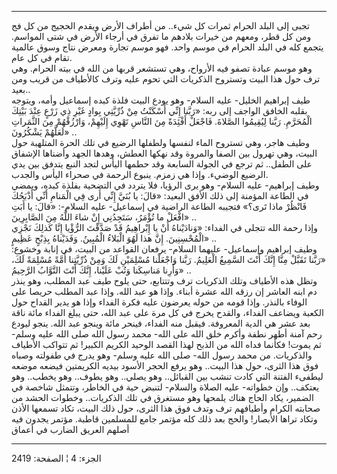 ------------------------------------------------------------------------

تجبى إلى البلد الحرام ثمرات كل شيء.. من أطراف الأرض ويقدم الحجيج من كل
فج ومن كل قطر، ومعهم من خيرات بلادهم ما تفرق في أرجاء الأرض في شتى
المواسم. يتجمع كله في البلد الحرام في موسم واحد. فهو موسم تجارة ومعرض
نتاج وسوق عالمية تقام في كل عام.  
وهو موسم عبادة تصفو فيه الأرواح، وهي تستشعر قربها من الله في بيته
الحرام. وهي ترف حول هذا البيت وتستروح الذكريات التي تحوم عليه وترف
كالأطياف من قريب ومن بعيد..  
طيف إبراهيم الخليل- عليه السلام- وهو يودع البيت فلذة كبده إسماعيل وأمه،
ويتوجه بقلبه الخافق الواجف إلى ربه: «رَبَّنا إِنِّي أَسْكَنْتُ مِنْ ذُرِّيَّتِي بِوادٍ غَيْرِ ذِي
زَرْعٍ عِنْدَ بَيْتِكَ الْمُحَرَّمِ. رَبَّنا لِيُقِيمُوا الصَّلاةَ. فَاجْعَلْ أَفْئِدَةً مِنَ النَّاسِ تَهْوِي
إِلَيْهِمْ، وَارْزُقْهُمْ مِنَ الثَّمَراتِ لَعَلَّهُمْ يَشْكُرُونَ» ..  
وطيف هاجر، وهي تستروح الماء لنفسها ولطفلها الرضيع في تلك الحرة المتلهبة
حول البيت، وهي تهرول بين الصفا والمروة وقد نهكها العطش، وهدها الجهد
وأضناها الإشفاق على الطفل.. ثم ترجع في الجولة السابعة وقد حطمها اليأس
لتجد النبع يتدفق بين يدي الرضيع الوضيء. وإذا هي زمزم. ينبوع الرحمة في
صحراء اليأس والجدب.  
وطيف إبراهيم- عليه السلام- وهو يرى الرؤيا، فلا يتردد في التضحية بفلذة
كبده، ويمضي في الطاعة المؤمنة إلى ذلك الأفق البعيد: «قالَ: يا بُنَيَّ إِنِّي أَرى
فِي الْمَنامِ أَنِّي أَذْبَحُكَ فَانْظُرْ ماذا تَرى؟» فتجيبه الطاعة الراضية في إسماعيل-
عليه السلام-: «قالَ: يا أَبَتِ افْعَلْ ما تُؤْمَرُ، سَتَجِدُنِي إِنْ شاءَ اللَّهُ مِنَ الصَّابِرِينَ»
..  
وإذا رحمة الله تتجلى في الفداء: «وَنادَيْناهُ أَنْ يا إِبْراهِيمُ قَدْ صَدَّقْتَ الرُّؤْيا
إِنَّا كَذلِكَ نَجْزِي الْمُحْسِنِينَ. إِنَّ هذا لَهُوَ الْبَلاءُ الْمُبِينُ. وَفَدَيْناهُ بِذِبْحٍ عَظِيمٍ»
..  
وطيف إبراهيم وإسماعيل- عليهما السلام- يرفعان القواعد من البيت، في إنابة
وخشوع: «رَبَّنا تَقَبَّلْ مِنَّا إِنَّكَ أَنْتَ السَّمِيعُ الْعَلِيمُ. رَبَّنا وَاجْعَلْنا مُسْلِمَيْنِ لَكَ وَمِنْ
ذُرِّيَّتِنا أُمَّةً مُسْلِمَةً لَكَ، وَأَرِنا مَناسِكَنا وَتُبْ عَلَيْنا، إِنَّكَ أَنْتَ التَّوَّابُ الرَّحِيمُ»
..  
وتظل هذه الأطياف وتلك الذكريات ترف وتتتابع، حتى يلوح طيف عبد المطلب، وهو
ينذر دم ابنه العاشر إن رزقه الله عشرة أبناء. وإذا هو عبد الله. وإذا عبد
المطلب حريصا على الوفاء بالنذر. وإذا قومه من حوله يعرضون عليه فكرة
الفداء وإذا هو يدير القداح حول الكعبة ويضاعف الفداء، والقدح يخرج في كل
مرة على عبد الله، حتى يبلغ الفداء مائة ناقة بعد عشر هي الدية المعروفة.
فيقبل منه الفداء، فينحر مائة وينجو عبد الله. ينجو ليودع رحم آمنة أطهر
نطفة وأكرم خلق الله على الله- محمد رسول الله صلى الله عليه وسلم- ثم
يموت! فكأنما فداه الله من الذبح لهذا القصد الوحيد الكريم الكبير! ثم
تتواكب الأطياف والذكريات. من محمد رسول الله- صلى الله عليه وسلم- وهو
يدرج في طفولته وصباه فوق هذا الثرى، حول هذا البيت.. وهو يرفع الحجر
الأسود بيديه الكريمتين فيضعه موضعه ليطفىء الفتنة التي كادت تنشب بين
القبائل.. وهو يصلي.. وهو يطوف.. وهو يخطب.. وهو يعتكف.. وإن خطواته- عليه
الصلاة والسلام- لتنبض حية في الخاطر، وتتمثل شاخصة في الضمير، يكاد الحاج
هناك يلمحها وهو مستغرق في تلك الذكريات.. وخطوات الحشد من صحابته الكرام
وأطيافهم ترف وتدف فوق هذا الثرى، حول ذلك البيت، تكاد تسمعها الأذن وتكاد
تراها الأبصار! والحج بعد ذلك كله مؤتمر جامع للمسلمين قاطبة. مؤتمر يجدون
فيه أصلهم العريق الضارب في أعماق

------------------------------------------------------------------------

الجزء: 4 ¦ الصفحة: 2419
